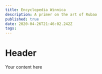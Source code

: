 ```yaml
---
title: Encyclopedia Winnica
description: A primer on the art of Rubao
published: true
date: 2020-04-26T21:46:02.242Z
tags: 
---
```


# Header
Your content here